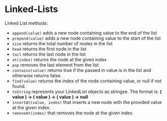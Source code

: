 # Linked-Lists
Linked List methods:
- `append(value)` adds a new node containing value to the end of the list
- `prepend(value)` adds a new node containing value to the start of the list
- `size` returns the total number of nodes in the list
- `head` returns the first node in the list
- `tail` returns the last node in the list
- `at(index)` returns the node at the given index
- `pop` removes the last element from the list
- `contains(value)` returns true if the passed in value is in the list and otherwise returns false.
- `find(value)` returns the index of the node containing value, or null if not found.
- `toString` represents your LinkedList objects as stringse. The format is: **( value ) -> ( value ) -> ( value ) -> null**
- `insertAt(value, index)` that inserts a new node with the provided value at the given index.
- `removeAt(index)` that removes the node at the given index.
